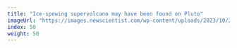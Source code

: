 ```yaml
---
title: "Ice-spewing supervolcano may have been found on Pluto"
imageUrl: "https://images.newscientist.com/wp-content/uploads/2023/10/25131739/SEI_177256083.jpg?width=600"
index: 50
weight: 50
---
```

